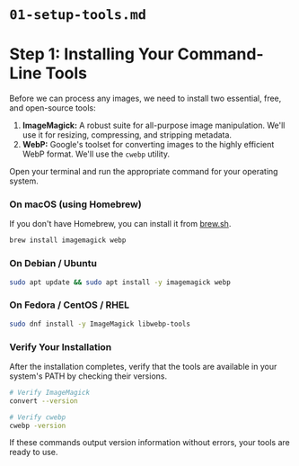 # `01-setup-tools.md`

# Step 1: Installing Your Command-Line Tools

Before we can process any images, we need to install two essential, free, and open-source tools:

1.  **ImageMagick:** A robust suite for all-purpose image manipulation. We'll use it for resizing, compressing, and stripping metadata.
2.  **WebP:** Google's toolset for converting images to the highly efficient WebP format. We'll use the `cwebp` utility.

Open your terminal and run the appropriate command for your operating system.

### On macOS (using Homebrew)
If you don't have Homebrew, you can install it from [brew.sh](https://brew.sh/).

```bash
brew install imagemagick webp
```

### On Debian / Ubuntu
```bash
sudo apt update && sudo apt install -y imagemagick webp
```

### On Fedora / CentOS / RHEL
```bash
sudo dnf install -y ImageMagick libwebp-tools
```

### Verify Your Installation
After the installation completes, verify that the tools are available in your system's PATH by checking their versions.

```bash
# Verify ImageMagick
convert --version

# Verify cwebp
cwebp -version
```
If these commands output version information without errors, your tools are ready to use.
```
